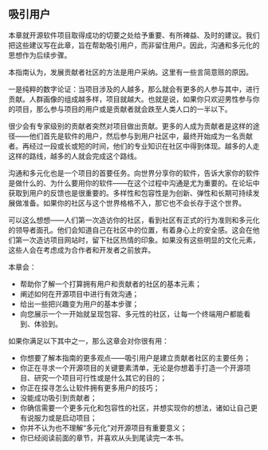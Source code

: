 ## 吸引用户

本章就开源软件项目取得成功的切要之处给予重要、有所裨益、及时的建议。我们把这些建议写在此章，旨在帮助吸引用户，而非留住用户。因此，沟通和多元化的思想作为后续步骤。

本指南认为，发展贡献者社区的方法是用户采纳。这里有一些言简意赅的原因。

一是纯粹的数字论证：当项目涉及的人越多，那么就会有更多的人参与其中，进行贡献。人群画像的组成越多样，项目就越大。也就是说，如果你只欢迎男性参与你的项目，那么参与项目的用户或是贡献者就会跌至人类人口的一半以下。

很少会有专家级别的贡献者突然对项目做出贡献。更多的人成为贡献者是这样的途径——他们首先是软件的用户，然后参与到用户社区中，最终开始成为一名贡献者。再经过一段或长或短的时间，他们的专业知识在社区中得到体现。越多的人走这样的路线，越多的人就会完成这个路线。

沟通和多元化也是一个项目的首要任务。向世界分享你的软件，告诉大家你的软件是做什么的、为什么要用你的软件——在这个过程中沟通是尤为重要的。在论坛中获取到用户的反馈也是很重要的。多样性和包容性是为创新、弹性和长期可持续发展做准备。如果你的社区与这个世界格格不入，那它也不会长存于这个世界。

可以这么想想——人们第一次造访你的社区，看到社区有正式的行为准则和多元化的领导者面孔。他们会知道自己在社区中的位置，有着身心上的安全感。这会在他们第一次造访项目网站时，留下社区热情的印象。如果没有这些明显的文化元素，这些人会在考虑成为合作者和开发者之前放弃。

本章会：

- 帮助你了解一个打算拥有用户和贡献者的社区的基本元素；
- 阐述如何在开源项目中进行有效沟通；
- 给出一些把兴趣变为用户的基本步骤；
- 向您展示一个一开始就呈现包容、多元性的社区，让每一个终端用户都能看到、体验到。

如果你满足以下其中之一，那么这章会对你很有用：

- 你想要了解本指南的更多观点——吸引用户是建立贡献者社区的主要任务；
- 你正在寻求一个开源项目的关键要素清单，无论是你想着手打造一个开源项目、研究一个项目可行性或是什么其它的目的；
- 你正在探寻怎么让软件拥有更多用户的技巧；
- 没能成功吸引到贡献者；
- 你确信需要一个更多元化和包容性的社区，并想实现你的想法，诸如让自己更有说服力或是启动项目；
- 你并不认为也不理解“多元化”对开源项目有重要意义；
- 你已经阅读前面的章节，并喜欢从头到尾读完一本书。
